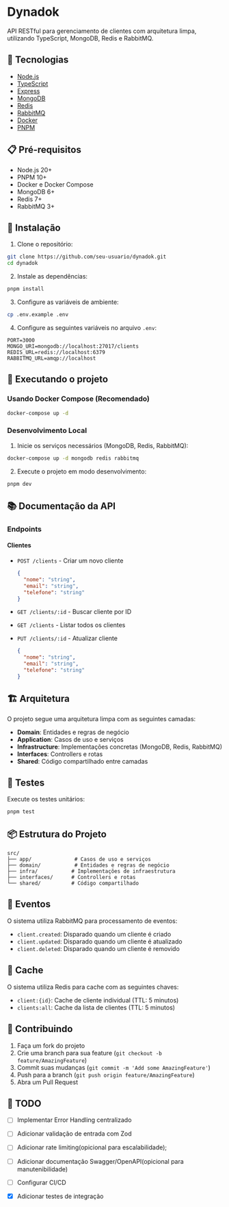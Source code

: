 # Dynadok

API RESTful para gerenciamento de clientes com arquitetura limpa, utilizando TypeScript, MongoDB, Redis e RabbitMQ.

## 🚀 Tecnologias

- [Node.js](https://nodejs.org/)
- [TypeScript](https://www.typescriptlang.org/)
- [Express](https://expressjs.com/)
- [MongoDB](https://www.mongodb.com/)
- [Redis](https://redis.io/)
- [RabbitMQ](https://www.rabbitmq.com/)
- [Docker](https://www.docker.com/)
- [PNPM](https://pnpm.io/)

## 📋 Pré-requisitos

- Node.js 20+
- PNPM 10+
- Docker e Docker Compose
- MongoDB 6+
- Redis 7+
- RabbitMQ 3+

## 🔧 Instalação

1. Clone o repositório:
```bash
git clone https://github.com/seu-usuario/dynadok.git
cd dynadok
```

2. Instale as dependências:
```bash
pnpm install
```

3. Configure as variáveis de ambiente:
```bash
cp .env.example .env
```

4. Configure as seguintes variáveis no arquivo `.env`:
```env
PORT=3000
MONGO_URI=mongodb://localhost:27017/clients
REDIS_URL=redis://localhost:6379
RABBITMQ_URL=amqp://localhost
```

## 🚀 Executando o projeto

### Usando Docker Compose (Recomendado)

```bash
docker-compose up -d
```

### Desenvolvimento Local

1. Inicie os serviços necessários (MongoDB, Redis, RabbitMQ):
```bash
docker-compose up -d mongodb redis rabbitmq
```

2. Execute o projeto em modo desenvolvimento:
```bash
pnpm dev
```

## 📚 Documentação da API

### Endpoints

#### Clientes

- `POST /clients` - Criar um novo cliente
  ```json
  {
    "nome": "string",
    "email": "string",
    "telefone": "string"
  }
  ```

- `GET /clients/:id` - Buscar cliente por ID

- `GET /clients` - Listar todos os clientes

- `PUT /clients/:id` - Atualizar cliente
  ```json
  {
    "nome": "string",
    "email": "string",
    "telefone": "string"
  }
  ```

## 🏗️ Arquitetura

O projeto segue uma arquitetura limpa com as seguintes camadas:

- **Domain**: Entidades e regras de negócio
- **Application**: Casos de uso e serviços
- **Infrastructure**: Implementações concretas (MongoDB, Redis, RabbitMQ)
- **Interfaces**: Controllers e rotas
- **Shared**: Código compartilhado entre camadas

## 🧪 Testes

Execute os testes unitários:
```bash
pnpm test
```

## 📦 Estrutura do Projeto

```
src/
├── app/              # Casos de uso e serviços
├── domain/           # Entidades e regras de negócio
├── infra/           # Implementações de infraestrutura
├── interfaces/      # Controllers e rotas
└── shared/          # Código compartilhado
```

## 🔄 Eventos

O sistema utiliza RabbitMQ para processamento de eventos:

- `client.created`: Disparado quando um cliente é criado
- `client.updated`: Disparado quando um cliente é atualizado
- `client.deleted`: Disparado quando um cliente é removido

## 💾 Cache

O sistema utiliza Redis para cache com as seguintes chaves:

- `client:{id}`: Cache de cliente individual (TTL: 5 minutos)
- `clients:all`: Cache da lista de clientes (TTL: 5 minutos)

## 🤝 Contribuindo

1. Faça um fork do projeto
2. Crie uma branch para sua feature (`git checkout -b feature/AmazingFeature`)
3. Commit suas mudanças (`git commit -m 'Add some AmazingFeature'`)
4. Push para a branch (`git push origin feature/AmazingFeature`)
5. Abra um Pull Request

## 📝 TODO

- [ ] Implementar Error Handling centralizado
- [ ] Adicionar validação de entrada com Zod
- [ ] Adicionar rate limiting(opicional para escalabilidade);
- [ ] Adicionar documentação Swagger/OpenAPI(opicional para manutenibilidade)
- [ ] Configurar CI/CD
- [x] Adicionar testes de integração


